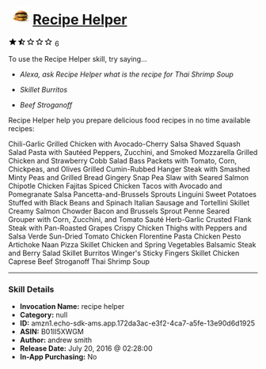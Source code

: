 # &nbsp;<img src="skill_icon" alt="Recipe Helper icon" width="36"> [Recipe Helper](http://alexa.amazon.com/#skills/amzn1.echo-sdk-ams.app.172da3ac-e3f2-4ca7-a5fe-13e90d6d1925)
![1.8 stars](../../images/ic_star_black_18dp_1x.png)![1.8 stars](../../images/ic_star_half_black_18dp_1x.png)![1.8 stars](../../images/ic_star_border_black_18dp_1x.png)![1.8 stars](../../images/ic_star_border_black_18dp_1x.png)![1.8 stars](../../images/ic_star_border_black_18dp_1x.png) 6

To use the Recipe Helper skill, try saying...

* *Alexa, ask Recipe Helper what is the recipe for Thai Shrimp Soup*

* *Skillet Burritos*

* *Beef Stroganoff*

Recipe Helper 
help you prepare delicious food recipes in no time
available recipes:

Chili-Garlic Grilled Chicken with Avocado-Cherry Salsa
Shaved Squash Salad
Pasta with Sautéed Peppers, Zucchini, and Smoked Mozzarella
Grilled Chicken and Strawberry Cobb Salad
Bass Packets with Tomato, Corn, Chickpeas, and Olives
Grilled Cumin-Rubbed Hanger Steak with Smashed Minty Peas and Grilled Bread
Gingery Snap Pea Slaw with Seared Salmon
Chipotle Chicken Fajitas
Spiced Chicken Tacos with Avocado and Pomegranate Salsa
Pancetta-and-Brussels Sprouts Linguini
Sweet Potatoes Stuffed with Black Beans and Spinach
Italian Sausage and Tortellini Skillet
Creamy Salmon Chowder
Bacon and Brussels Sprout Penne
Seared Grouper with Corn, Zucchini, and Tomato Sauté
Herb-Garlic Crusted Flank Steak with Pan-Roasted Grapes
Crispy Chicken Thighs with Peppers and Salsa Verde
Sun-Dried Tomato Chicken Florentine Pasta
Chicken Pesto Artichoke Naan Pizza
Skillet Chicken and Spring Vegetables
Balsamic Steak and Berry Salad
Skillet Burritos
Winger's Sticky Fingers
Skillet Chicken Caprese
Beef Stroganoff
Thai Shrimp Soup

***

### Skill Details

* **Invocation Name:** recipe helper
* **Category:** null
* **ID:** amzn1.echo-sdk-ams.app.172da3ac-e3f2-4ca7-a5fe-13e90d6d1925
* **ASIN:** B01II5XWGM
* **Author:** andrew smith
* **Release Date:** July 20, 2016 @ 02:28:00
* **In-App Purchasing:** No
